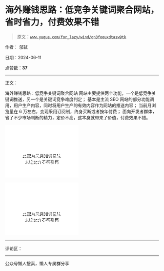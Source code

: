 # 海外赚钱思路：低竞争关键词聚合网站，省时省力，付费效果不错

> 原文：[`www.yuque.com/for_lazy/wind/qn3foouxdtasw9tk`](https://www.yuque.com/for_lazy/wind/qn3foouxdtasw9tk)

作者： 邬轼

日期：2024-06-11

点赞数：**37**

* * *

正文：

海外赚钱思路：低竞争关键词聚合网站 网站主要提供两个功能，一个是低竞争关键词推送，另一个是关键词竞争难度判定；
基本是主流 SEO 网站的部分功能调用，用户生产内容，同时将用户生产的有效内容作为网站的推送内容；
当前月浏览量在 6 万左右，变现采用订阅制，终身买断或者按年付费； 面向开发者群体，省了不少市场判断的精力，定价不高，这本身就带来了价值，付费效果不错。

![](img/4fc46e7cbfad91fefaac0727022015a4.png)

![](img/38eaa671135a475edc5eb20152bbd7e0.png)

* * *

评论区：

* * *

公众号懒人搜索，懒人专属群分享